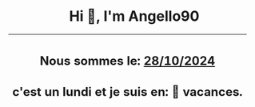 <h1 align='center'>Hi 👋, I'm Angello90</h1>
<div align='center'>

|<h2 align='center'>Nous sommes le: <u>28/10/2024</u></h2><h2 align='center'>c'est un lundi et je suis  en: 🌴 vacances.</h2>|
|---
</div>